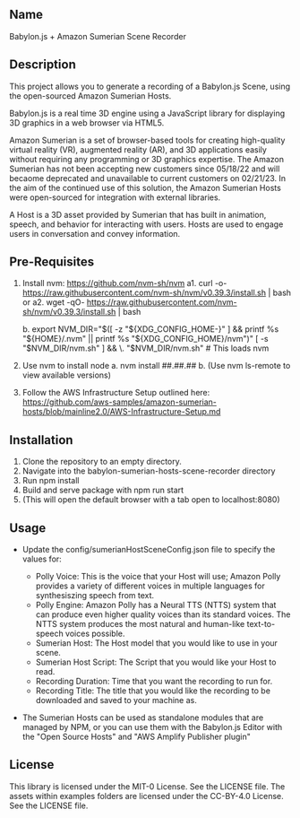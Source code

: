 ## Name
Babylon.js + Amazon Sumerian Scene Recorder

## Description
This project allows you to generate a recording of a Babylon.js Scene, using the open-sourced Amazon Sumerian Hosts. 

Babylon.js is a real time 3D engine using a JavaScript library for displaying 3D graphics in a web browser via HTML5. 

Amazon Sumerian is a set of browser-based tools for creating high-quality virtual reality (VR), augmented reality (AR), and 3D applications easily without requiring any programming or 3D graphics expertise. The Amazon Sumerian has not been accepting new customers since 05/18/22 and will becaome deprecated and unavailable to current customers on 02/21/23. In the aim of the continued use of this solution, the Amazon Sumerian Hosts were open-sourced for integration with external libraries. 

A Host is a 3D asset provided by Sumerian that has built in animation, speech, and behavior for interacting with users. Hosts are used to engage users in conversation and convey information.

## Pre-Requisites
1. Install nvm: https://github.com/nvm-sh/nvm
    a1. curl -o- https://raw.githubusercontent.com/nvm-sh/nvm/v0.39.3/install.sh | bash
        or
    a2. wget -qO- https://raw.githubusercontent.com/nvm-sh/nvm/v0.39.3/install.sh | bash
    
    b. export NVM_DIR="$([ -z "${XDG_CONFIG_HOME-}" ] && printf %s "${HOME}/.nvm" || printf %s "${XDG_CONFIG_HOME}/nvm")"
    [ -s "$NVM_DIR/nvm.sh" ] && \. "$NVM_DIR/nvm.sh" # This loads nvm 

2. Use nvm to install node
    a. nvm install ##.##.##
    b. (Use nvm ls-remote to view available versions)

3. Follow the AWS Infrastructure Setup outlined here: https://github.com/aws-samples/amazon-sumerian-hosts/blob/mainline2.0/AWS-Infrastructure-Setup.md

## Installation
1. Clone the repository to an empty directory.
2. Navigate into the babylon-sumerian-hosts-scene-recorder directory
3. Run npm install
4. Build and serve package with npm run start
5. (This will open the default browser with a tab open to localhost:8080)

## Usage
- Update the config/sumerianHostSceneConfig.json file to specify the values for:
    - Polly Voice: This is the voice that your Host will use; Amazon Polly provides a variety of different voices in multiple languages for synthesiszing speech from text.
    - Polly Engine: Amazon Polly has a Neural TTS (NTTS) system that can produce even higher quality voices than its standard voices. The NTTS system produces the most natural and human-like text-to-speech voices possible.
    - Sumerian Host: The Host model that you would like to use in your scene.
    - Sumerian Host Script: The Script that you would like your Host to read.
    - Recording Duration: Time that you want the recording to run for.
    - Recording Title: The title that you would like the recording to be downloaded and saved to your machine as.

- The Sumerian Hosts can be used as standalone modules that are managed by NPM, or you can use them with the Babylon.js Editor with the "Open Source Hosts" and "AWS Amplify Publisher plugin"

## License
This library is licensed under the MIT-0 License. See the LICENSE file. The assets within examples folders are licensed under the CC-BY-4.0 License. See the LICENSE file.